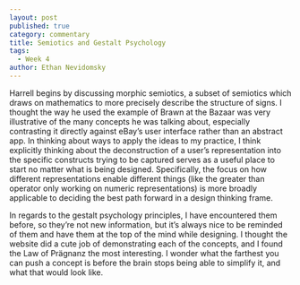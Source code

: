 ```yaml
---
layout: post
published: true
category: commentary
title: Semiotics and Gestalt Psychology
tags:
  - Week 4
author: Ethan Nevidomsky
---
```

Harrell begins by discussing morphic semiotics, a subset of semiotics which draws on mathematics to more precisely describe the structure of signs. I thought the way he used the example of Brawn at the Bazaar was very illustrative of the many concepts he was talking about, especially contrasting it directly against eBay’s user interface rather than an abstract app. In thinking about ways to apply the ideas to my practice, I think explicitly thinking about the deconstruction of a user’s representation into the specific constructs trying to be captured serves as a useful place to start no matter what is being designed. Specifically, the focus on how different representations enable different things (like the greater than operator only working on numeric representations) is more broadly applicable to deciding the best path forward in a design thinking frame.

In regards to the gestalt psychology principles, I have encountered them before, so they’re not new information, but it’s always nice to be reminded of them and have them at the top of the mind while designing. I thought the website did a cute job of demonstrating each of the concepts, and I found the Law of Prägnanz the most interesting. I wonder what the farthest you can push a concept is before the brain stops being able to simplify it, and what that would look like.